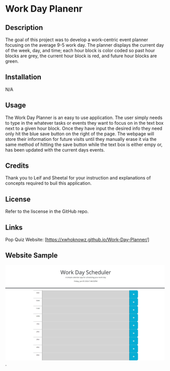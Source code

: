 # Work Day Planenr
## Description

The goal of this project was to develop a work-centric event planner focusing on the average 9-5 work day. The planner displays the current day of the week, day, and time; each hour block is color coded so past hour blocks are grey, the current hour block is red, and future hour blocks are green.

## Installation

N/A

## Usage

The Work Day Planner is an easy to use application. The user simply needs to type in the whatever tasks or events they want to focus on in the text box next to a given hour block. Once they have input the desired info they need only hit the blue save button on the right of the page. The webpage will store their information for future visits until they manually erase it via the same method of hitting the save button while the text box is either empy or, has been updated with the current days events.

## Credits

Thank you to Leif and Sheetal for your instruction and explanations of concepts required to buil this application.

## License

Refer to the liscense in the GitHub repo.

## Links

Pop Quiz Website: [https://xwhoknowz.github.io/Work-Day-Planner/]

## Website Sample

![Pop Quiz website sample image](./assets/img/xwhoknowz.github.io_Work-Day-Planner_sample.jpg).
